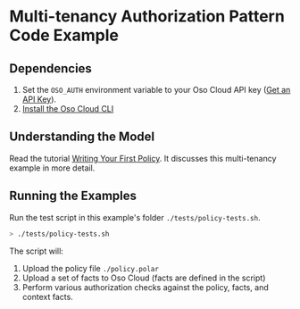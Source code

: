 # Multi-tenancy Authorization Pattern Code Example
## Dependencies
1. Set the `OSO_AUTH` environment variable to your Oso Cloud API key ([Get an API Key](https://www.osohq.com/docs/get-started/quickstart/cli-quickstart#get-your-oso-cloud-api-key)).
1. [Install the Oso Cloud CLI](https://www.osohq.com/docs/.get-started/quickstart/cli-quickstart#setup-the-oso-cloud-cli)

## Understanding the Model
Read the tutorial [Writing Your First Policy](https://www.osohq.com/docs/tutorials/writing-your-first-policy/authz-for-multi-tenancy-apps). It discusses this multi-tenancy example in more detail.

## Running the Examples
Run the test script in this example's folder `./tests/policy-tests.sh`.
```bash
> ./tests/policy-tests.sh
```
The script will:
1. Upload the policy file `./policy.polar`
1. Upload a set of facts to Oso Cloud (facts are defined in the script)
1. Perform various authorization checks against the policy, facts, and context facts.